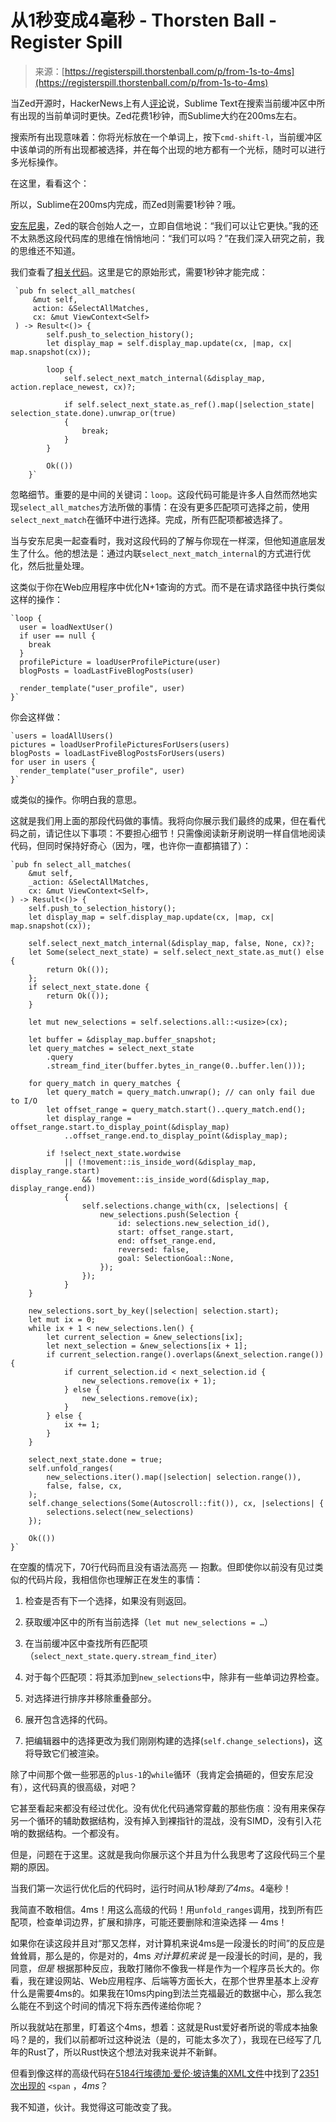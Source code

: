 <!--yml

类别：未分类

日期：2024-05-27 14:58:35

-->

# 从1秒变成4毫秒 - Thorsten Ball - Register Spill

> 来源：[https://registerspill.thorstenball.com/p/from-1s-to-4ms](https://registerspill.thorstenball.com/p/from-1s-to-4ms)

当Zed开源时，HackerNews上有人[评论](https://news.ycombinator.com/item?id=39122280)说，Sublime Text在搜索当前缓冲区中所有出现的当前单词时更快。Zed花费1秒钟，而Sublime大约在200ms左右。

搜索所有出现意味着：你将光标放在一个单词上，按下`cmd-shift-l`，当前缓冲区中该单词的所有出现都被选择，并在每个出现的地方都有一个光标，随时可以进行多光标操作。

在这里，看看这个：

所以，Sublime在200ms内完成，而Zed则需要1秒钟？哦。

[安东尼奥](https://twitter.com/as__cii)，Zed的联合创始人之一，立即自信地说：“我们可以让它更快。”我的还不太熟悉这段代码库的思维在悄悄地问：“我们可以吗？”在我们深入研究之前，我的思维还不知道。

我们查看了[相关代码](https://github.com/zed-industries/zed/blob/8cc7a023906a283b91b84bd790106500497779aa/crates/editor/src/editor.rs#L6065-L6087)。这里是它的原始形式，需要1秒钟才能完成：

```
 `pub fn select_all_matches(
     &mut self,
     action: &SelectAllMatches,
     cx: &mut ViewContext<Self>
 ) -> Result<()> {
        self.push_to_selection_history();
        let display_map = self.display_map.update(cx, |map, cx| map.snapshot(cx));

        loop {
            self.select_next_match_internal(&display_map, action.replace_newest, cx)?;

            if self.select_next_state.as_ref().map(|selection_state| selection_state.done).unwrap_or(true)
            {
                break;
            }
        }

        Ok(())
    }`
```

忽略细节。重要的是中间的关键词：`loop`。这段代码可能是许多人自然而然地实现`select_all_matches`方法所做的事情：在没有更多匹配项可选择之前，使用`select_next_match`在循环中进行选择。完成，所有匹配项都被选择了。

当与安东尼奥一起查看时，我对这段代码的了解与你现在一样深，但他知道底层发生了什么。他的想法是：通过内联`select_next_match_internal`的方式进行优化，然后批量处理。

这类似于你在Web应用程序中优化N+1查询的方式。而不是在请求路径中执行类似这样的操作：

```
`loop {
  user = loadNextUser()
  if user == null {
    break
  }
  profilePicture = loadUserProfilePicture(user)
  blogPosts = loadLastFiveBlogPosts(user)

  render_template("user_profile", user)
}`
```

你会这样做：

```
`users = loadAllUsers()
pictures = loadUserProfilePicturesForUsers(users)
blogPosts = loadLastFiveBlogPostsForUsers(users)
for user in users {
  render_template("user_profile", user)
}`
```

或类似的操作。你明白我的意思。

这就是我们用上面的那段代码做的事情。我将向你展示我们最终的成果，但在看代码之前，请记住以下事项：不要担心细节！只需像阅读新牙刷说明一样自信地阅读代码，但同时保持好奇心（因为，嘿，也许你一直都搞错了）：

```
`pub fn select_all_matches(
    &mut self,
    _action: &SelectAllMatches,
    cx: &mut ViewContext<Self>,
) -> Result<()> {
    self.push_to_selection_history();
    let display_map = self.display_map.update(cx, |map, cx| map.snapshot(cx));

    self.select_next_match_internal(&display_map, false, None, cx)?;
    let Some(select_next_state) = self.select_next_state.as_mut() else {
        return Ok(());
    };
    if select_next_state.done {
        return Ok(());
    }

    let mut new_selections = self.selections.all::<usize>(cx);

    let buffer = &display_map.buffer_snapshot;
    let query_matches = select_next_state
        .query
        .stream_find_iter(buffer.bytes_in_range(0..buffer.len()));

    for query_match in query_matches {
        let query_match = query_match.unwrap(); // can only fail due to I/O
        let offset_range = query_match.start()..query_match.end();
        let display_range = offset_range.start.to_display_point(&display_map)
            ..offset_range.end.to_display_point(&display_map);

        if !select_next_state.wordwise
            || (!movement::is_inside_word(&display_map, display_range.start)
                && !movement::is_inside_word(&display_map, display_range.end))
            {
                self.selections.change_with(cx, |selections| {
                    new_selections.push(Selection {
                        id: selections.new_selection_id(),
                        start: offset_range.start,
                        end: offset_range.end,
                        reversed: false,
                        goal: SelectionGoal::None,
                    });
                });
            }
    }

    new_selections.sort_by_key(|selection| selection.start);
    let mut ix = 0;
    while ix + 1 < new_selections.len() {
        let current_selection = &new_selections[ix];
        let next_selection = &new_selections[ix + 1];
        if current_selection.range().overlaps(&next_selection.range()) {
            if current_selection.id < next_selection.id {
                new_selections.remove(ix + 1);
            } else {
                new_selections.remove(ix);
            }
        } else {
            ix += 1;
        }
    }

    select_next_state.done = true;
    self.unfold_ranges(
        new_selections.iter().map(|selection| selection.range()),
        false, false, cx,
    );
    self.change_selections(Some(Autoscroll::fit()), cx, |selections| {
        selections.select(new_selections)
    });

    Ok(())
}`
```

在空腹的情况下，70行代码而且没有语法高亮 — 抱歉。但即使你以前没有见过类似的代码片段，我相信你也理解正在发生的事情：

1.  检查是否有下一个选择，如果没有则返回。

1.  获取缓冲区中的所有当前选择（`let mut new_selections = …`）

1.  在当前缓冲区中查找所有匹配项（`select_next_state.query.stream_find_iter`）

1.  对于每个匹配项：将其添加到`new_selections`中，除非有一些单词边界检查。

1.  对选择进行排序并移除重叠部分。

1.  展开包含选择的代码。

1.  把编辑器中的选择更改为我们刚刚构建的选择(`self.change_selections`)，这将导致它们被渲染。

除了中间那个做一些邪恶的`plus-1`的`while`循环（我肯定会搞砸的，但安东尼没有），这代码真的很高级，对吧？

它甚至看起来都没有经过优化。没有优化代码通常穿戴的那些伤痕：没有用来保存另一个循环的辅助数据结构，没有掉入到裸指针的混战，没有SIMD，没有引入花哨的数据结构。一个都没有。

但是，问题在于这里。这就是我向你展示这个并且为什么我思考了这段代码三个星期的原因。

当我们第一次运行优化后的代码时，运行时间从1秒*降到了4ms*。4毫秒！

我简直不敢相信。4ms！用这么高级的代码！用`unfold_ranges`调用，找到所有匹配项，检查单词边界，扩展和排序，可能还要删除和渲染选择 — 4ms！

如果你在读这段并且对“那又怎样，对计算机来说4ms是一段漫长的时间”的反应是耸耸肩，那么是的，你是对的，4ms *对计算机来说* 是一段漫长的时间，是的，我同意，*但是* 根据那种反应，我敢打赌你不像我一样是作为一个程序员长大的。你看，我在建设网站、Web应用程序、后端等方面长大，在那个世界里基本上*没有*什么是需要4ms的。如果我在10ms内ping到法兰克福最近的数据中心，那么我怎么能在不到这个时间的情况下将东西传递给你呢？

所以我就站在那里，盯着这个4ms，想着：这就是Rust爱好者所说的零成本抽象吗？是的，我们以前都听过这种说法（是的，可能太多次了），我现在已经写了几年的Rust了，所以Rust快这个想法对我来说并不新鲜。

但看到像这样的高级代码在[5184行埃德加·爱伦·坡诗集的XML文件](https://github.com/zed-industries/zed/issues/6440)中找到了[2351次出现的](https://github.com/zed-industries/zed/issues/6440) `<span` ，*4ms*？

我不知道，伙计。我觉得这可能改变了我。
